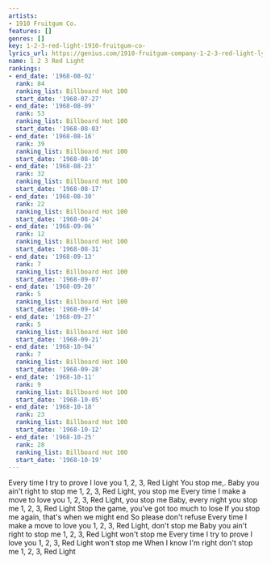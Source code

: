 ```yaml
---
artists:
- 1910 Fruitgum Co.
features: []
genres: []
key: 1-2-3-red-light-1910-fruitgum-co-
lyrics_url: https://genius.com/1910-fruitgum-company-1-2-3-red-light-lyrics
name: 1 2 3 Red Light
rankings:
- end_date: '1968-08-02'
  rank: 84
  ranking_list: Billboard Hot 100
  start_date: '1968-07-27'
- end_date: '1968-08-09'
  rank: 53
  ranking_list: Billboard Hot 100
  start_date: '1968-08-03'
- end_date: '1968-08-16'
  rank: 39
  ranking_list: Billboard Hot 100
  start_date: '1968-08-10'
- end_date: '1968-08-23'
  rank: 32
  ranking_list: Billboard Hot 100
  start_date: '1968-08-17'
- end_date: '1968-08-30'
  rank: 22
  ranking_list: Billboard Hot 100
  start_date: '1968-08-24'
- end_date: '1968-09-06'
  rank: 12
  ranking_list: Billboard Hot 100
  start_date: '1968-08-31'
- end_date: '1968-09-13'
  rank: 7
  ranking_list: Billboard Hot 100
  start_date: '1968-09-07'
- end_date: '1968-09-20'
  rank: 5
  ranking_list: Billboard Hot 100
  start_date: '1968-09-14'
- end_date: '1968-09-27'
  rank: 5
  ranking_list: Billboard Hot 100
  start_date: '1968-09-21'
- end_date: '1968-10-04'
  rank: 7
  ranking_list: Billboard Hot 100
  start_date: '1968-09-28'
- end_date: '1968-10-11'
  rank: 9
  ranking_list: Billboard Hot 100
  start_date: '1968-10-05'
- end_date: '1968-10-18'
  rank: 23
  ranking_list: Billboard Hot 100
  start_date: '1968-10-12'
- end_date: '1968-10-25'
  rank: 28
  ranking_list: Billboard Hot 100
  start_date: '1968-10-19'
---
```

Every time I try to prove I love you
1, 2, 3, Red Light
You stop me,.
Baby you ain't right to stop me
1, 2, 3, Red Light, you stop me
Every time I make a move to love you
1, 2, 3, Red Light, you stop me
Baby, every night you stop me
1, 2, 3, Red Light
Stop the game, you've got too much to lose
If you stop me again, that's when we might end
So please don't refuse
Every time I make a move to love you
1, 2, 3, Red Light, don't stop me
Baby you ain't right to stop me
1, 2, 3, Red Light won't stop me
Every time I try to prove I love you
1, 2, 3, Red Light won't stop me
When I know I'm right don't stop me
1, 2, 3, Red Light
